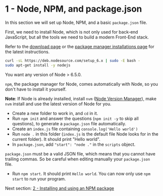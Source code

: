 # 1 - Node, NPM, and package.json

In this section we will set up Node, NPM, and a basic `package.json` file.

First, we need to install Node, which is not only used for back-end JavaScript, but all the tools we need to build a modern Front-End stack.

Refer to the [download page](https://nodejs.org/en/download/current/) or the [package manager installations page](https://nodejs.org/en/download/package-manager/) for the latest instructions.

```bash
curl -sL https://deb.nodesource.com/setup_6.x | sudo -E bash -
sudo apt-get install -y nodejs
```
You want any version of Node > 6.5.0.

`npm`, the package manager for Node, comes automatically with Node, so you don't have to install it yourself.

**Note**: If Node is already installed, install `nvm` ([Node Version Manager](https://github.com/creationix/nvm)), make `nvm` install and use the latest version of Node for you.

- Create a new folder to work in, and `cd` in it.
- Run `npm init` and answer the questions (`npm init -y` to skip all questions), to generate a `package.json` file automatically.
- Create an `index.js` file containing `console.log('Hello world')`
- Run `node .` in this folder (`index.js` is the default file Node looks for in the current folder). It should print "Hello world".
- In `package.json`, add `"start": "node ."` in the `scripts` object.

`package.json` must be a valid JSON file, which means that you cannot have trailing commas. So be careful when editing manually your `package.json` file.

- Run `npm start`. It should print `Hello world`. You can now only use `npm start` to run your program.

Next section: [2 - Installing and using an NPM package](/2-packages)
